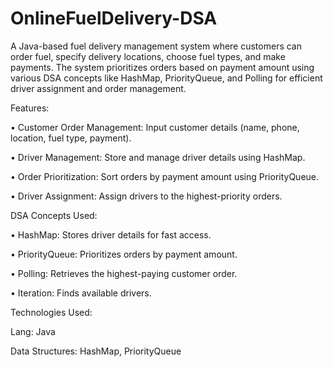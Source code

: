 # OnlineFuelDelivery-DSA

A Java-based fuel delivery management system where customers can order fuel, specify delivery locations, choose fuel types, and make payments. The system prioritizes orders based on payment amount using various DSA concepts like HashMap, PriorityQueue, and Polling for efficient driver assignment and order management.

Features:

• Customer Order Management: Input customer details (name, phone, location, fuel type, payment).

• Driver Management: Store and manage driver details using HashMap.
 
• Order Prioritization: Sort orders by payment amount using PriorityQueue.

• Driver Assignment: Assign drivers to the highest-priority orders.

DSA Concepts Used:

• HashMap: Stores driver details for fast access.

• PriorityQueue: Prioritizes orders by payment amount.

• Polling: Retrieves the highest-paying customer order.

• Iteration: Finds available drivers.

Technologies Used:

Lang: Java

Data Structures: HashMap, PriorityQueue

